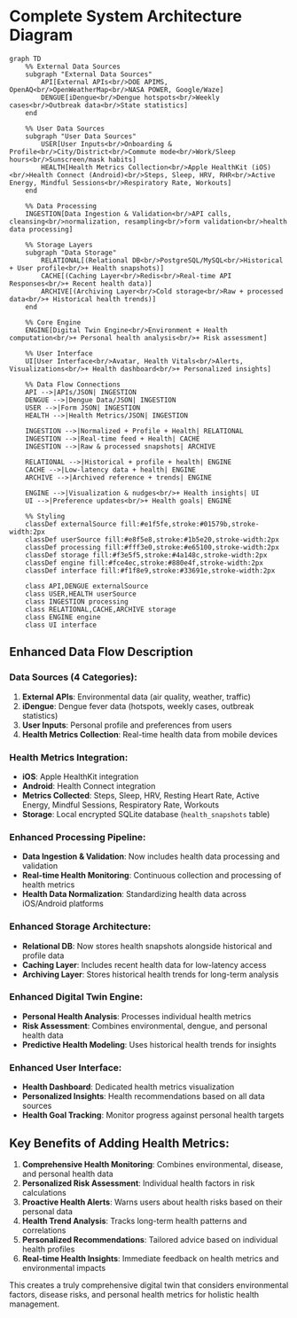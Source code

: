 # Complete System Architecture Diagram

```mermaid
graph TD
    %% External Data Sources
    subgraph "External Data Sources"
        API[External APIs<br/>DOE APIMS, OpenAQ<br/>OpenWeatherMap<br/>NASA POWER, Google/Waze]
        DENGUE[iDengue<br/>Dengue hotspots<br/>Weekly cases<br/>Outbreak data<br/>State statistics]
    end
    
    %% User Data Sources
    subgraph "User Data Sources"
        USER[User Inputs<br/>Onboarding & Profile<br/>City/District<br/>Commute mode<br/>Work/Sleep hours<br/>Sunscreen/mask habits]
        HEALTH[Health Metrics Collection<br/>Apple HealthKit (iOS)<br/>Health Connect (Android)<br/>Steps, Sleep, HRV, RHR<br/>Active Energy, Mindful Sessions<br/>Respiratory Rate, Workouts]
    end
    
    %% Data Processing
    INGESTION[Data Ingestion & Validation<br/>API calls, cleansing<br/>normalization, resampling<br/>form validation<br/>health data processing]
    
    %% Storage Layers
    subgraph "Data Storage"
        RELATIONAL[(Relational DB<br/>PostgreSQL/MySQL<br/>Historical + User profile<br/>+ Health snapshots)]
        CACHE[(Caching Layer<br/>Redis<br/>Real-time API Responses<br/>+ Recent health data)]
        ARCHIVE[(Archiving Layer<br/>Cold storage<br/>Raw + processed data<br/>+ Historical health trends)]
    end
    
    %% Core Engine
    ENGINE[Digital Twin Engine<br/>Environment + Health computation<br/>+ Personal health analysis<br/>+ Risk assessment]
    
    %% User Interface
    UI[User Interface<br/>Avatar, Health Vitals<br/>Alerts, Visualizations<br/>+ Health dashboard<br/>+ Personalized insights]
    
    %% Data Flow Connections
    API -->|APIs/JSON| INGESTION
    DENGUE -->|Dengue Data/JSON| INGESTION
    USER -->|Form JSON| INGESTION
    HEALTH -->|Health Metrics/JSON| INGESTION
    
    INGESTION -->|Normalized + Profile + Health| RELATIONAL
    INGESTION -->|Real-time feed + Health| CACHE
    INGESTION -->|Raw & processed snapshots| ARCHIVE
    
    RELATIONAL -->|Historical + profile + health| ENGINE
    CACHE -->|Low-latency data + health| ENGINE
    ARCHIVE -->|Archived reference + trends| ENGINE
    
    ENGINE -->|Visualization & nudges<br/>+ Health insights| UI
    UI -->|Preference updates<br/>+ Health goals| ENGINE
    
    %% Styling
    classDef externalSource fill:#e1f5fe,stroke:#01579b,stroke-width:2px
    classDef userSource fill:#e8f5e8,stroke:#1b5e20,stroke-width:2px
    classDef processing fill:#fff3e0,stroke:#e65100,stroke-width:2px
    classDef storage fill:#f3e5f5,stroke:#4a148c,stroke-width:2px
    classDef engine fill:#fce4ec,stroke:#880e4f,stroke-width:2px
    classDef interface fill:#f1f8e9,stroke:#33691e,stroke-width:2px
    
    class API,DENGUE externalSource
    class USER,HEALTH userSource
    class INGESTION processing
    class RELATIONAL,CACHE,ARCHIVE storage
    class ENGINE engine
    class UI interface
```

## Enhanced Data Flow Description

### **Data Sources (4 Categories):**

1. **External APIs**: Environmental data (air quality, weather, traffic)
2. **iDengue**: Dengue fever data (hotspots, weekly cases, outbreak statistics)
3. **User Inputs**: Personal profile and preferences from users
4. **Health Metrics Collection**: Real-time health data from mobile devices

### **Health Metrics Integration:**
- **iOS**: Apple HealthKit integration
- **Android**: Health Connect integration
- **Metrics Collected**: Steps, Sleep, HRV, Resting Heart Rate, Active Energy, Mindful Sessions, Respiratory Rate, Workouts
- **Storage**: Local encrypted SQLite database (`health_snapshots` table)

### **Enhanced Processing Pipeline:**
- **Data Ingestion & Validation**: Now includes health data processing and validation
- **Real-time Health Monitoring**: Continuous collection and processing of health metrics
- **Health Data Normalization**: Standardizing health data across iOS/Android platforms

### **Enhanced Storage Architecture:**
- **Relational DB**: Now stores health snapshots alongside historical and profile data
- **Caching Layer**: Includes recent health data for low-latency access
- **Archiving Layer**: Stores historical health trends for long-term analysis

### **Enhanced Digital Twin Engine:**
- **Personal Health Analysis**: Processes individual health metrics
- **Risk Assessment**: Combines environmental, dengue, and personal health data
- **Predictive Health Modeling**: Uses historical health trends for insights

### **Enhanced User Interface:**
- **Health Dashboard**: Dedicated health metrics visualization
- **Personalized Insights**: Health recommendations based on all data sources
- **Health Goal Tracking**: Monitor progress against personal health targets

## Key Benefits of Adding Health Metrics:

1. **Comprehensive Health Monitoring**: Combines environmental, disease, and personal health data
2. **Personalized Risk Assessment**: Individual health factors in risk calculations
3. **Proactive Health Alerts**: Warns users about health risks based on their personal data
4. **Health Trend Analysis**: Tracks long-term health patterns and correlations
5. **Personalized Recommendations**: Tailored advice based on individual health profiles
6. **Real-time Health Insights**: Immediate feedback on health metrics and environmental impacts

This creates a truly comprehensive digital twin that considers environmental factors, disease risks, and personal health metrics for holistic health management.
